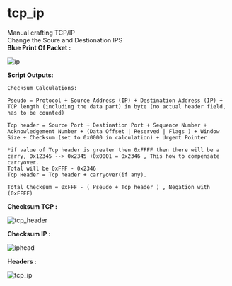 # tcp_ip
Manual crafting TCP/IP\
Change the Soure and Destionation IPS\
__Blue Print Of Packet :__

![ip](https://user-images.githubusercontent.com/45902447/147408122-b0c87a93-dcf8-422d-95b9-442dc8d8e949.jpg)

__Script Outputs:__
```
Checksum Calculations:

Pseudo = Protocol + Source Address (IP) + Destination Address (IP) + TCP length (including the data part) in byte (no actual header field, has to be counted)

Tcp header = Source Port + Destination Port + Sequence Number + Acknowledgement Number + (Data Offset | Reserved | Flags ) + Window Size + Checksum (set to 0x0000 in calculation) + Urgent Pointer

*if value of Tcp header is greater then 0xFFFF then there will be a carry, 0x12345 --> 0x2345 +0x0001 = 0x2346 , This how to compensate carryover.
Total will be 0xFFF - 0x2346
Tcp Header = Tcp header + carryover(if any).

Total Checksum = 0xFFF - ( Pseudo + Tcp header ) , Negation with (0xFFFF)
```
__Checksum TCP :__

![tcp_header](https://user-images.githubusercontent.com/45902447/147408201-d8343e28-54a0-4fe4-b015-e80268f4a629.jpg)

__Checksum IP :__

![iphead](https://user-images.githubusercontent.com/45902447/147408222-5bd081cf-52bf-4d3d-83d9-57323586f9df.jpg)

__Headers :__

![tcp_ip](https://user-images.githubusercontent.com/45902447/147408288-7e04aef5-5e81-433f-ab0c-0cf815b782ad.jpg)
